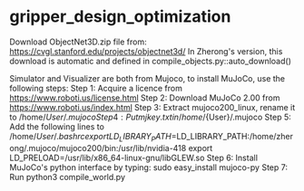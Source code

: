 # gripper_design_optimization


Download ObjectNet3D.zip file from: https://cvgl.stanford.edu/projects/objectnet3d/
In Zherong's version, this download is automatic and defined in compile_objects.py::auto_download()

Simulator and Visualizer are both from Mujoco, to install MuJoCo, use the following steps:
Step 1: Acquire a licence from https://www.roboti.us/license.html
Step 2: Download MuJoCo 2.00 from https://www.roboti.us/index.html
Step 3: Extract mujoco200_linux, rename it to /home/${User}/.mujoco
Step 4: Put mjkey.txt in /home/${User}/.mujoco
Step 5: Add the following lines to /home/${User}/.bashrc
    export LD_LIBRARY_PATH=$LD_LIBRARY_PATH:/home/zherong/.mujoco/mujoco200/bin:/usr/lib/nvidia-418
    export LD_PRELOAD=/usr/lib/x86_64-linux-gnu/libGLEW.so
Step 6: Install MuJoCo's python interface by typing: sudo easy_install mujoco-py
Step 7: Run python3 compile_world.py